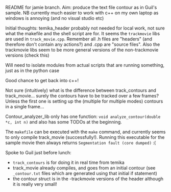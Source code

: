 README for jamie branch. Aim: produce the text file contour as in Guil's sample. NB currently much easier to work with c++ on my own laptop as windows is annoying
(and no visual studio etc)


Initial thoughts: temika_header probably not needed for local work, not sure what 
the makefile and the shell script are for. It seems the `trackmovie` libs are used in `track_movie.cpp`. 
Remember all .h files are "headers" (and therefore don't contain any actions?) and .cpp are "source files".
Also the trackmovie libs seem to be more general versions of the non-trackmovie versions (check this)

Will need to isolate modules from actual scripts that are running something, just as in the python case

Good chance to get back into c++!

Not sure (intuitively) what is the difference between track_contours and track_movie... surely the contours have to be tracked over a few frames? Unless the first one is setting up the (multiple for multiple modes) contours in a single frame...

Contour_analyzer_lib only has one function: `void analyze_contour(double *c, int n)` and also has some TODOs at the beginning.


The `makefile` can be executed with the `make` command, and currently seems to only compile track_movie (successfully!). Running this executable for the sample movie then always returns `Segmentation fault (core dumped)` :(



Spoke to Guil just before lunch:
- `track_contours` is for doing it in real time from temika
- track_movie already compiles, and goes from an initial contour (see `_contour.txt` files which are generated using that initial if statement)
- the contour struct is in the -trackmovie versions of the header although it is really very small! 
